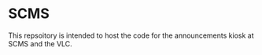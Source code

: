 # SCMS

This repsoitory is intended to host the code for the announcements kiosk at SCMS and the VLC.
